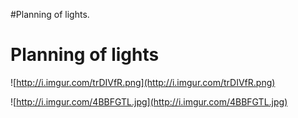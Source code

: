 #Planning of lights.

# Planning of lights #

![http://i.imgur.com/trDIVfR.png](http://i.imgur.com/trDIVfR.png)

![http://i.imgur.com/4BBFGTL.jpg](http://i.imgur.com/4BBFGTL.jpg)